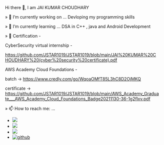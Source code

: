 Hi there 👋, I am JAI KUMAR CHOUDHARY

<!--- JSTAR1019/JSTAR1019 is a ✨ special ✨ repository because its README.md (this file) appears on your GitHub profile. --->

» 🔭 I’m currently working on ... Devloping my programming skills

» 🌱 I’m currently learning ... DSA in C++ , java and Android Development 

» 📑 Certification -

  CyberSecurity virtual internship -
  
   https://github.com/JSTAR1019/JSTAR1019/blob/main/JAI%20KUMAR%20CHOUDHARY%20(cyber%20security%20certificate).pdf
   
  AWS Academy Cloud Foundations -

   batch -> https://www.credly.com/go/WqoaOMfT85L3hC8D2OjMKQ
   
   certificate -> https://github.com/JSTAR1019/JSTAR1019/blob/main/AWS_Academy_Graduate___AWS_Academy_Cloud_Foundations_Badge20211130-36-1g2flxv.pdf
   
» 📫 How to reach me: ... 

- <a href="mailto:jai51417@gmail.com"><img src="https://img.shields.io/badge/Gmail-D14836?style=for-the-badge&logo=gmail&logoColor=white"></a>
- [<img src = "https://img.shields.io/badge/twitter-%2320A1F1.svg?&style=for-the-badge&logo=twitter&logoColor=white">](https://twitter.com/_inmical_beast)
- [<img src="https://img.shields.io/badge/linkedin-%230077B5.svg?&style=for-the-badge&logo=linkedin&logoColor=white" />](https://www.linkedin.com/JAI-KUMAR-57a760197)
- <a href="https://github.com/JSTAR1019" target="_blank">
  <img src=https://img.shields.io/badge/github-%2324292e.svg?&style=for-the-badge&logo=github&logoColor=white alt=github style="margin-bottom: 5px;" />
</a>
